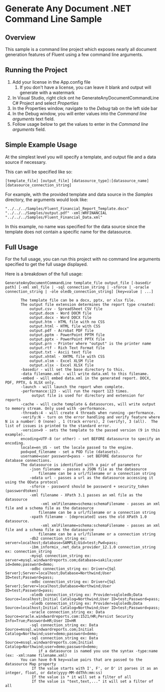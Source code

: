 # Generate Any Document .NET Command Line Sample

## Overview
This sample is a command line project which exposes nearly all document generation features of Fluent using a few command line arguments.

## Running the Project
1. Add your license in the App.config file
   1. If you don't have a license, you can leave it blank and output will generate with a watermark
2. In Visual Studio, right click ont he GenerateAnyDocumentCommandLine C# Project and select *Properties*
3. In the Properties window, navigate to the *Debug* tab on the left side bar
4. In the Debug window, you will enter values into the *Command line arguments* text field.
5. Follow usage below to get the values to enter in the *Command line arguments* field.

## Simple Example Usage
At the simplest level you will specify a template, and output file and a data source if necessary.

This can will be specified like so:
```
[template_file] [output_file] [datasource_type]:[datasource_name] [datasource_connection_string]
```

For example, with the provided template and data source in the *Samples* directory, the arguments would look like:

```
"../../../Samples/Fluent_Financial_Report_Template.docx" "../../../Samples/output.pdf" -xml:WRFINANCIAL "../../../Samples/Fluent_Financial_Data.xml"
```

In this example, no name was specified for the data source since the template does not contain a specific name for the datasource.

## Full Usage
For the full usage, you can run this project with no command line arguments specified to get the full usage displayed.

Here is a breakdown of the full usage:

```
GenerateAnyDocumentCommandLine template_file output_file [-basedir path] [-xml xml_file | -sql connection_string | -sforce | -oracle connection_string | -ole oledb_connection_string] [key=value | ...]

       The template file can be a docx, pptx, or xlsx file.
       The output file extension determines the report type created:
           output.csv - SpreadSheet CSV file
           output.docm - Word DOCM file
           output.docx - Word DOCX file
           output.htm - HTML file with no CSS
           output.html - HTML file with CSS
           output.pdf - Acrobat PDF file
           output.pptm - PowerPoint PPTM file
           output.pptx - PowerPoint PPTX file
           output.prn - Printer where "output" is the printer name
           output.rtf - Rich Text Format file
           output.txt - Ascii text file
           output.xhtml - XHTML file with CSS
           output.xlsm - Excel XLSM file
           output.xlsx - Excel XLSX file
       -basedir - will set the base directory to this.
       -data filename.xml - will write data.xml to this filename.
       -embed - will embed data.xml in the generated report. DOCX, PDF, PPTX, & XLSX only.
       -launch - will launch the report when complete.
       -performance:123 - will run the report 123 times.
            output file is used for directory and extension for reports
       -cache - will cache template & datasources, will write output to memory stream. Only used with -performance.
       -threads:4 - will create 4 threads when running -performance.
       -verify:N - turn on the error handling and verify feature where N is a number: 0 (none) , 1 (track errors), 2 (verify), 3 (all).  The list of issues is printed to the standard error.
       -version=9 - sets the template to the passed version (9 in this example).
       encoding=UTF-8 (or other) - set BEFORE datasource to specify an encoding.
       locale=en_US - set the locale passed to the engine.
       pod=pod_filename - set a POD file (datasets).
       username=user password=pass - set BEFORE datasource for database connections.
       The datasource is identified with a pair of parameters
           -json filename - passes a JSON file as the datasource
               filename can be a url/filename or a connection string
           -odata url - passes a url as the datasource accessing it using the OData protocol
           -sforce - password should be password + security_token (passwordtoken)
           -xml filename - XPath 3.1 passes an xml file as the datasource
                -xml xmlFilename=schema:schemaFilename - passes an xml file and a schema file as the datasource
               filename can be a url/filename or a connection string
           -xpath filename - [deprecated] uses the old XPath 1.0 datasource.
                -xml xmlFilename=schema:schemaFilename - passes an xml file and a schema file as the datasource
               filename can be a url/filename or a connection string
           -db2 connection_string ex: server=localhost;database=SAMPLE;Uid=test;Pwd=pass;
           -ibm_informix_.net_data_provider_12.1.0 connection_string ex: connection_string
           -mysql connection_string ex: server=mysql.windwardreports.com;database=sakila;user id=demo;password=demo;
           -odbc connection_string ex: Driver={Sql Server};Server=localhost;Database=Northwind;User ID=test;Password=pass;
           -odbc connection_string ex: Driver={Sql Server};Server=localhost;Database=Northwind;User ID=test;Password=pass;
           -oledb connection_string ex: Provider=sqloledb;Data Source=localhost;Initial Catalog=Northwind;User ID=test;Password=pass;
           -oledb connection_string ex: Provider=sqloledb;Data Source=localhost;Initial Catalog=Northwind;User ID=test;Password=pass;
           -oracle connection_string ex: Data Source=oracle.windwardreports.com:1521/HR;Persist Security Info=True;Password=HR;User ID=HR
           -sql connection_string ex: Data Source=mssql.windwardreports.com;Initial Catalog=Northwind;user=demo;password=demo;
           -sql connection_string ex: Data Source=mssql.windwardreports.com;Initial Catalog=Northwind;user=demo;password=demo;
               if a datasource is named you use the syntax -type:name (ex: -xml:name filename.xml)
       You can have 0-N key=value pairs that are passed to the datasource Map property
            If the value starts with I', F', or D' it parses it as an integer, float, or date(yyyy-MM-ddThh:mm:ss)
            If the value is * it will set a filter of all
            If the value is "text,text,..." it will set a filter of all
```